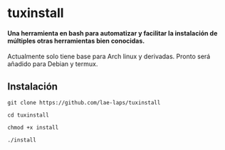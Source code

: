 # tuxinstall

#### Una herramienta en bash para automatizar y facilitar la instalación de múltiples otras herramientas bien conocidas.

Actualmente solo tiene base para Arch linux y derivadas.
Pronto será añadido para Debian y termux.

## Instalación

``` git clone https://github.com/lae-laps/tuxinstall ```

``` cd tuxinstall ```

``` chmod +x install ```  

``` ./install ```
